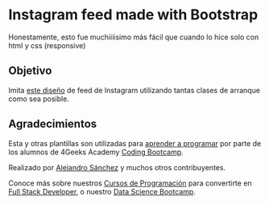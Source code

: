 # Instagram feed made with Bootstrap

Honestamente, esto fue muchiiiisimo más fácil que cuando lo hice solo con html y css (responsive)

## Objetivo

Imita [este diseño](https://github.com/breatheco-de/exercise-instagram-feed-bootstrap/blob/master/assets/preview.gif?raw=true?raw=true) de feed de Instagram utilizando tantas clases de arranque como sea posible.

## Agradecimientos

Esta y otras plantillas son utilizadas para [aprender a programar](https://4geeksacademy.com/es/aprender-a-programar/aprender-a-programar-desde-cero) por parte de los alumnos de 4Geeks Academy [Coding Bootcamp](https://4geeksacademy.com/us/coding-bootcamp). 

Realizado por [Alejandro Sánchez](https://twitter.com/alesanchezr) y muchos otros contribuyentes. 

Conoce más sobre nuestros [Cursos de Programación](https://4geeksacademy.com/es/curso-de-programacion-desde-cero/?lang=es) para convertirte en [Full Stack Developer](https://4geeksacademy.com/es/desarrollador-full-stack/desarrollador-full-stack), o nuestro [Data Science Bootcamp](https://4geeksacademy.com/es/coding-bootcamps/curso-datascience-machine-learning).
